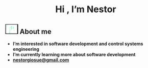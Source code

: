 

<h1 align="center"><b>Hi , I’m Nestor  </h1>

	
## <picture><img src = "https://github.com/Giosuetl/CUDA-Horn_Schunk/blob/main/Captura%20de%20pantalla%202025-02-19%20130503.png" width = 40px></picture> **About me**

-  I’m interested in software development and control systems engineering
-  I’m currently learning more about software development 
-  nestorgiosue@gmail.com
  





<!---
Giosuetl/Giosuetl is a ✨ special ✨ repository because its `README.md` (this file) appears on your GitHub profile.
You can click the Preview link to take a look at your changes.
--->
